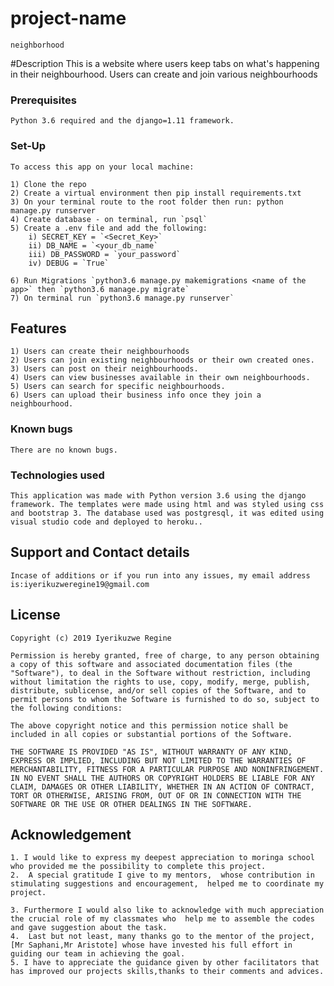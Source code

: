 # project-name
    neighborhood
#Description
    This is a website where users keep tabs on what's happening in their neighbourhood. Users can create and join various neighbourhoods 

### Prerequisites

    Python 3.6 required and the django=1.11 framework.

### Set-Up

    To access this app on your local machine:

    1) Clone the repo
    2) Create a virtual environment then pip install requirements.txt
    3) On your terminal route to the root folder then run: python manage.py runserver
    4) Create database - on terminal, run `psql`
    5) Create a .env file and add the following:
        i) SECRET_KEY = `<Secret_Key>`
        ii) DB_NAME = `<your_db_name`
        iii) DB_PASSWORD = `your_password`
        iv) DEBUG = `True`
   
    6) Run Migrations `python3.6 manage.py makemigrations <name of the app>` then `python3.6 manage.py migrate`
    7) On terminal run `python3.6 manage.py runserver`

## Features
    1) Users can create their neighbourhoods
    2) Users can join existing neighbourhoods or their own created ones.
    3) Users can post on their neighbourhoods.
    4) Users can view businesses available in their own neighbourhoods.
    5) Users can search for specific neighbourhoods.
    6) Users can upload their business info once they join a neighbourhood.


### Known bugs

    There are no known bugs.

### Technologies used

    This application was made with Python version 3.6 using the django framework. The templates were made using html and was styled using css and bootstrap 3. The database used was postgresql, it was edited using visual studio code and deployed to heroku..

## Support and Contact details
    Incase of additions or if you run into any issues, my email address is:iyerikuzweregine19@gmail.com

## License

    Copyright (c) 2019 Iyerikuzwe Regine

    Permission is hereby granted, free of charge, to any person obtaining a copy of this software and associated documentation files (the "Software"), to deal in the Software without restriction, including without limitation the rights to use, copy, modify, merge, publish, distribute, sublicense, and/or sell copies of the Software, and to permit persons to whom the Software is furnished to do so, subject to the following conditions:

    The above copyright notice and this permission notice shall be included in all copies or substantial portions of the Software.

    THE SOFTWARE IS PROVIDED "AS IS", WITHOUT WARRANTY OF ANY KIND, EXPRESS OR IMPLIED, INCLUDING BUT NOT LIMITED TO THE WARRANTIES OF MERCHANTABILITY, FITNESS FOR A PARTICULAR PURPOSE AND NONINFRINGEMENT. IN NO EVENT SHALL THE AUTHORS OR COPYRIGHT HOLDERS BE LIABLE FOR ANY CLAIM, DAMAGES OR OTHER LIABILITY, WHETHER IN AN ACTION OF CONTRACT, TORT OR OTHERWISE, ARISING FROM, OUT OF OR IN CONNECTION WITH THE SOFTWARE OR THE USE OR OTHER DEALINGS IN THE SOFTWARE.

## Acknowledgement
    1. I would like to express my deepest appreciation to moringa school who provided me the possibility to complete this project.
    2.  A special gratitude I give to my mentors,  whose contribution in stimulating suggestions and encouragement,  helped me to coordinate my project.

    3. Furthermore I would also like to acknowledge with much appreciation the crucial role of my classmates who  help me to assemble the codes and gave suggestion about the task.
    4.  Last but not least, many thanks go to the mentor of the project, [Mr Saphani,Mr Aristote] whose have invested his full effort in guiding our team in achieving the goal.
    5. I have to appreciate the guidance given by other facilitators that has improved our projects skills,thanks to their comments and advices.
